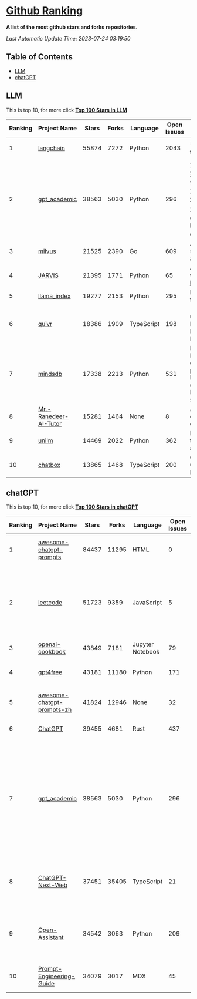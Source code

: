 [Github Ranking](./README.md)
==========

**A list of the most github stars and forks repositories.**

*Last Automatic Update Time: 2023-07-24 03:19:50*

## Table of Contents
 * [LLM](#LLM)
 * [chatGPT](#chatGPT)

## LLM

This is top 10, for more click **[Top 100 Stars in LLM](Top100/LLM.md)**

| Ranking | Project Name | Stars | Forks | Language | Open Issues | Description | Last Commit |
| ------- | ------------ | ----- | ----- | -------- | ----------- | ----------- | ----------- |
| 1 | [langchain](https://github.com/langchain-ai/langchain) | 55874 | 7272 | Python | 2043 | ⚡ Building applications with LLMs through composability ⚡ | 2023-07-24T03:17:54Z |
| 2 | [gpt_academic](https://github.com/binary-husky/gpt_academic) | 38563 | 5030 | Python | 296 | 为ChatGPT/GLM提供图形交互界面，特别优化论文阅读/润色/写作体验，模块化设计，支持自定义快捷按钮&函数插件，支持Python和C++等项目剖析&自译解功能，PDF/LaTex论文翻译&总结功能，支持并行问询多种LLM模型，支持清华chatglm2等本地模型。兼容复旦MOSS, llama, rwkv, newbing, claude, claude2等 | 2023-07-23T14:37:24Z |
| 3 | [milvus](https://github.com/milvus-io/milvus) | 21525 | 2390 | Go | 609 | A cloud-native vector database, storage for next generation AI applications | 2023-07-24T03:15:34Z |
| 4 | [JARVIS](https://github.com/microsoft/JARVIS) | 21395 | 1771 | Python | 65 | JARVIS, a system to connect LLMs with ML community. Paper: https://arxiv.org/pdf/2303.17580.pdf | 2023-06-30T12:32:58Z |
| 5 | [llama_index](https://github.com/jerryjliu/llama_index) | 19277 | 2153 | Python | 295 | LlamaIndex (GPT Index) is a data framework for your LLM applications | 2023-07-23T22:50:43Z |
| 6 | [quivr](https://github.com/StanGirard/quivr) | 18386 | 1909 | TypeScript | 198 | 🧠 Dump all your files and chat with it using your Generative AI Second Brain using LLMs ( GPT 3.5/4, Private, Anthropic, VertexAI ) & Embeddings 🧠  | 2023-07-23T19:12:20Z |
| 7 | [mindsdb](https://github.com/mindsdb/mindsdb) | 17338 | 2213 | Python | 531 | MindsDB is a Server for Artificial Intelligence Logic. Enabling developers to ship to production AI powered projects (from the latest LLMs, vector operations, state of the art time-series forecasting to Machine Learning) in a fast and scalable way.  | 2023-07-23T22:28:34Z |
| 8 | [Mr.-Ranedeer-AI-Tutor](https://github.com/JushBJJ/Mr.-Ranedeer-AI-Tutor) | 15281 | 1464 | None | 8 | A GPT-4 AI Tutor Prompt for customizable personalized learning experiences. | 2023-07-15T10:58:29Z |
| 9 | [unilm](https://github.com/microsoft/unilm) | 14469 | 2022 | Python | 362 | Large-scale Self-supervised Pre-training Across Tasks, Languages, and Modalities | 2023-07-23T23:24:47Z |
| 10 | [chatbox](https://github.com/Bin-Huang/chatbox) | 13865 | 1468 | TypeScript | 200 | Chatbox is a desktop app for GPT/LLM that supports Windows, Mac, Linux & Web Online | 2023-07-18T13:12:47Z |


## chatGPT

This is top 10, for more click **[Top 100 Stars in chatGPT](Top100/chatGPT.md)**

| Ranking | Project Name | Stars | Forks | Language | Open Issues | Description | Last Commit |
| ------- | ------------ | ----- | ----- | -------- | ----------- | ----------- | ----------- |
| 1 | [awesome-chatgpt-prompts](https://github.com/f/awesome-chatgpt-prompts) | 84437 | 11295 | HTML | 0 | This repo includes ChatGPT prompt curation to use ChatGPT better. | 2023-07-21T01:40:21Z |
| 2 | [leetcode](https://github.com/azl397985856/leetcode) | 51723 | 9359 | JavaScript | 5 | 推荐免费ChatGPT网站：www.lintcode.com/chat-gpt?utm_source=tf-github-lucifer  LeetCode Solutions: A Record of My Problem Solving Journey.( leetcode题解，记录自己的leetcode解题之路。) | 2023-07-23T06:47:14Z |
| 3 | [openai-cookbook](https://github.com/openai/openai-cookbook) | 43849 | 7181 | Jupyter Notebook | 79 | Examples and guides for using the OpenAI API | 2023-07-22T01:30:05Z |
| 4 | [gpt4free](https://github.com/xtekky/gpt4free) | 43181 | 11180 | Python | 171 | The official gpt4free repository \| various collection of powerful language models | 2023-07-24T02:13:27Z |
| 5 | [awesome-chatgpt-prompts-zh](https://github.com/PlexPt/awesome-chatgpt-prompts-zh) | 41824 | 12946 | None | 32 | ChatGPT 中文调教指南。各种场景使用指南。学习怎么让它听你的话。 | 2023-07-16T17:38:12Z |
| 6 | [ChatGPT](https://github.com/lencx/ChatGPT) | 39455 | 4681 | Rust | 437 | 🔮 ChatGPT Desktop Application (Mac, Windows and Linux) | 2023-07-20T05:34:44Z |
| 7 | [gpt_academic](https://github.com/binary-husky/gpt_academic) | 38563 | 5030 | Python | 296 | 为ChatGPT/GLM提供图形交互界面，特别优化论文阅读/润色/写作体验，模块化设计，支持自定义快捷按钮&函数插件，支持Python和C++等项目剖析&自译解功能，PDF/LaTex论文翻译&总结功能，支持并行问询多种LLM模型，支持清华chatglm2等本地模型。兼容复旦MOSS, llama, rwkv, newbing, claude, claude2等 | 2023-07-23T14:37:24Z |
| 8 | [ChatGPT-Next-Web](https://github.com/Yidadaa/ChatGPT-Next-Web) | 37451 | 35405 | TypeScript | 21 | A well-designed cross-platform ChatGPT UI (Web / PWA / Linux / Win / MacOS). 一键拥有你自己的跨平台 ChatGPT 应用。 | 2023-07-23T17:11:19Z |
| 9 | [Open-Assistant](https://github.com/LAION-AI/Open-Assistant) | 34542 | 3063 | Python | 209 | OpenAssistant is a chat-based assistant that understands tasks, can interact with third-party systems, and retrieve information dynamically to do so. | 2023-07-23T23:00:23Z |
| 10 | [Prompt-Engineering-Guide](https://github.com/dair-ai/Prompt-Engineering-Guide) | 34079 | 3017 | MDX | 45 | 🐙 Guides, papers, lecture, notebooks and resources for prompt engineering | 2023-07-24T02:56:19Z |

